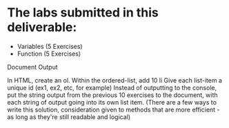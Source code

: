 # The labs submitted in this deliverable:

- Variables (5 Exercises)
- Function (5 Exercises)

Document Output

In HTML, create an ol. Within the ordered-list, add 10 li
Give each list-item a unique id (ex1, ex2, etc, for example) 
Instead of outputting to the console, put the string output from the previous 10 exercises to the document, with each string of output going into its own list item. (There are a few ways to write this solution, consideration given to methods that are more efficient - as long as they're still readable and logical)
